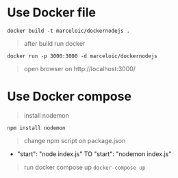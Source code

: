 # Use Docker file

```docker build -t marceloic/dockernodejs .```

> after build run docker

```docker run -p 3000:3000 -d marceloic/dockernodejs```

> open browser on http://localhost:3000/

# Use Docker compose

> install nodemon

```npm install nodemon```

> change npm script on package.json
- "start": "node index.js" TO "start": "nodemon index.js"

> run docker compose up
```docker-compose up```

